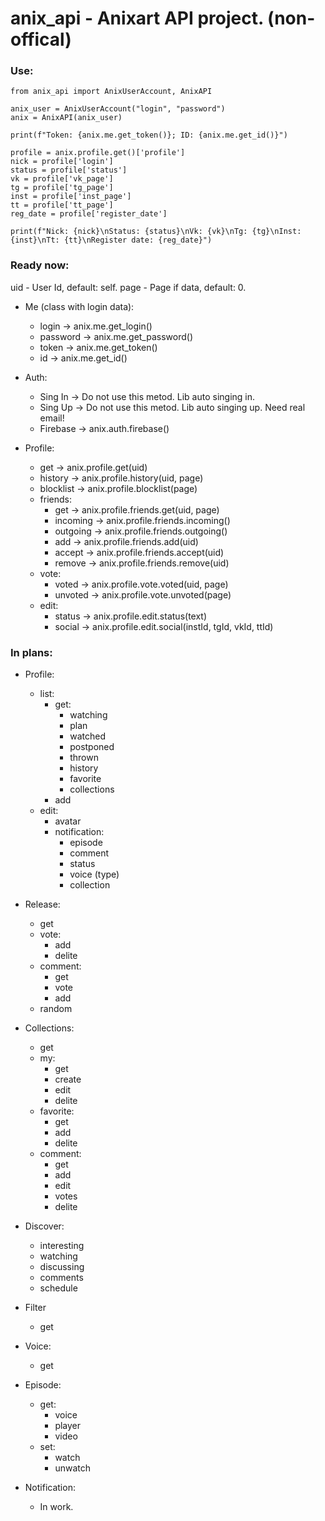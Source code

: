 # anix_api - Anixart API project. (non-offical)

### Use:
```python3
from anix_api import AnixUserAccount, AnixAPI

anix_user = AnixUserAccount("login", "password")
anix = AnixAPI(anix_user)

print(f"Token: {anix.me.get_token()}; ID: {anix.me.get_id()}")

profile = anix.profile.get()['profile']
nick = profile['login']
status = profile['status']
vk = profile['vk_page']
tg = profile['tg_page']
inst = profile['inst_page']
tt = profile['tt_page']
reg_date = profile['register_date']

print(f"Nick: {nick}\nStatus: {status}\nVk: {vk}\nTg: {tg}\nInst: {inst}\nTt: {tt}\nRegister date: {reg_date}")
```

### Ready now:

uid - User Id, default: self.
page - Page if data, default: 0.

* Me (class with login data): 
	- login -> anix.me.get_login()
	- password -> anix.me.get_password()
	- token -> anix.me.get_token()
	- id -> anix.me.get_id()

* Auth:
	- Sing In -> Do not use this metod. Lib auto singing in.
	- Sing Up -> Do not use this metod. Lib auto singing up. Need real email!
	- Firebase -> anix.auth.firebase()

* Profile:
	- get -> anix.profile.get(uid)
	- history  -> anix.profile.history(uid, page)
	- blocklist  -> anix.profile.blocklist(page)
	- friends: 
		* get -> anix.profile.friends.get(uid, page)
		* incoming -> anix.profile.friends.incoming()
		* outgoing -> anix.profile.friends.outgoing()
		* add -> anix.profile.friends.add(uid)
		* accept -> anix.profile.friends.accept(uid)
		* remove -> anix.profile.friends.remove(uid)
	- vote: 
		* voted -> anix.profile.vote.voted(uid, page)
		* unvoted -> anix.profile.vote.unvoted(page)
	- edit: 
		* status -> anix.profile.edit.status(text)
		* social -> anix.profile.edit.social(instId, tgId, vkId, ttId)

### In plans:

* Profile:
	- list:
		* get:
			- watching
			- plan
			- watched
			- postponed
			- thrown
			- history
			- favorite 
			- collections
		* add
	- edit:
		* avatar
		* notification:
			- episode
			- comment
			- status
			- voice (type)
			- collection

* Release:
	- get
	- vote:
		* add
		* delite
	- comment:
		* get 
		* vote
		* add
	- random

* Collections:
	- get
	- my:
		* get
		* create
		* edit
		* delite
	- favorite:
		* get
		* add
		* delite
	- comment:	
		* get
		* add
		* edit
		* votes
		* delite

* Discover:
	- interesting
	- watching
	- discussing
	- comments
	- schedule

* Filter
	- get

* Voice:
	- get

* Episode:
	- get:
		- voice
		- player
		- video
	- set:
		- watch
		- unwatch

* Notification:
	- In work.
